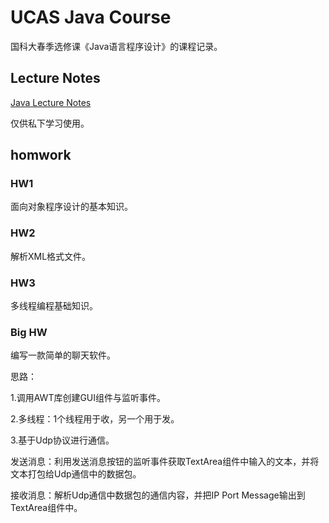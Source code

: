 # UCAS Java Course
国科大春季选修课《Java语言程序设计》的课程记录。
## Lecture Notes
[Java Lecture Notes](https://github.com/JShuffle/UCAS_Java_Homwork/tree/master/Lecture%20Notes)

仅供私下学习使用。
## homwork
### HW1
面向对象程序设计的基本知识。
### HW2
解析XML格式文件。
### HW3
多线程编程基础知识。
### Big HW
编写一款简单的聊天软件。

思路：

1.调用AWT库创建GUI组件与监听事件。

2.多线程：1个线程用于收，另一个用于发。

3.基于Udp协议进行通信。

发送消息：利用发送消息按钮的监听事件获取TextArea组件中输入的文本，并将文本打包给Udp通信中的数据包。

接收消息：解析Udp通信中数据包的通信内容，并把IP Port Message输出到TextArea组件中。
